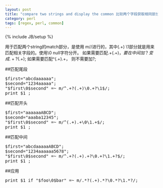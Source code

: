 ```yaml
---
layout: post
title: "compare two strings and display the common 比较两个字段获取相同部分"
category: perl
tags: [regex, perl, common]
---
```

{% include JB/setup %}

用于匹配两个string的match部分，是使用 m//进行的，其中(.+) \1部分就是用来匹配相关字段的。使用\0 null字符分开。
如果需要匹配.+(.+)$，要在中间加？变成 .+?(.+)$;
如果需要匹配^(.+).+， 则不需要加?;


##匹配尾段

<pre lang="perl">
$first="abcdaaaaaa";
$second="1234aaaaa";
"$first\0$second" =~ m/^.+?(.+)\0.+?\1$/;
print $1 ;
</pre>

##匹配开头

<pre lang="perl">
$first="aaaaaaABCD";
$second="aaaba12345";
"$first\0$second" =~ m/^(.+).+\0\1.+$/;
print $1 ;
</pre>


##匹配中间

<pre lang="perl">
$first="abcdaaaaaABCD";
$second="1234aaaaaa5678";
"$first\0$second" =~ m/^.+?(.+).+?\0.+?\1.+?$/;
print $1 ;
</pre>

##应用

<pre lang="perl">
print $1 if "$foo\0$bar" =~ m/.*?(.+).*?\0.*?\1.*?/;
</pre>
